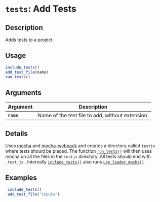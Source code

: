 # `tests`: Add Tests

## Description


 Adds tests to a project.


## Usage

```r
include_tests()
add_test_file(name)
run_tests()
```


## Arguments

Argument      |Description
------------- |----------------
```name```     |     Name of the test file to add, without extension.

## Details


 Uses [mocha](https://mochajs.org/) and
 [mocha-webpack](https://webpack.js.org/loaders/mocha-loader/) and
 creates a directory called `testjs` where tests should be placed.
 The function [`run_tests()`](run_tests().html) will then uses mocha on all the files in
 the `testjs` directory. All tests should end with `.test.js` . Internally
 [`include_tests()`](include_tests().html) also runs [`use_loader_mocha()`](use_loader_mocha().html) .


## Examples

```r 
 include_tests() 
 add_test_file("inputs") 
 
 ``` 


